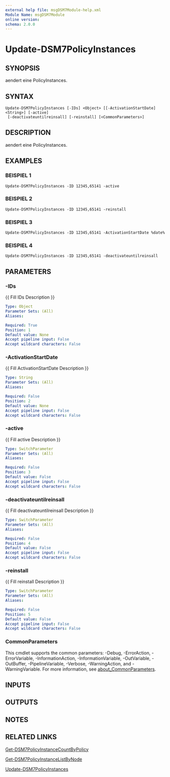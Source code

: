 ```yaml
---
external help file: msgDSM7Module-help.xml
Module Name: msgDSM7Module
online version:
schema: 2.0.0
---
```


# Update-DSM7PolicyInstances

## SYNOPSIS
aendert eine PolicyInstances.

## SYNTAX

```
Update-DSM7PolicyInstances [-IDs] <Object> [[-ActivationStartDate] <String>] [-active]
 [-deactivateuntilreinsall] [-reinstall] [<CommonParameters>]
```

## DESCRIPTION
aendert eine PolicyInstances.

## EXAMPLES

### BEISPIEL 1
```
Update-DSM7PolicyInstances -ID 12345,65141 -active
```

### BEISPIEL 2
```
Update-DSM7PolicyInstances -ID 12345,65141 -reinstall
```

### BEISPIEL 3
```
Update-DSM7PolicyInstances -ID 12345,65141 -ActivationStartDate %date%
```

### BEISPIEL 4
```
Update-DSM7PolicyInstances -ID 12345,65141 -deactivateuntilreinsall
```

## PARAMETERS

### -IDs
{{ Fill IDs Description }}

```yaml
Type: Object
Parameter Sets: (All)
Aliases:

Required: True
Position: 1
Default value: None
Accept pipeline input: False
Accept wildcard characters: False
```

### -ActivationStartDate
{{ Fill ActivationStartDate Description }}

```yaml
Type: String
Parameter Sets: (All)
Aliases:

Required: False
Position: 2
Default value: None
Accept pipeline input: False
Accept wildcard characters: False
```

### -active
{{ Fill active Description }}

```yaml
Type: SwitchParameter
Parameter Sets: (All)
Aliases:

Required: False
Position: 3
Default value: False
Accept pipeline input: False
Accept wildcard characters: False
```

### -deactivateuntilreinsall
{{ Fill deactivateuntilreinsall Description }}

```yaml
Type: SwitchParameter
Parameter Sets: (All)
Aliases:

Required: False
Position: 4
Default value: False
Accept pipeline input: False
Accept wildcard characters: False
```

### -reinstall
{{ Fill reinstall Description }}

```yaml
Type: SwitchParameter
Parameter Sets: (All)
Aliases:

Required: False
Position: 5
Default value: False
Accept pipeline input: False
Accept wildcard characters: False
```

### CommonParameters
This cmdlet supports the common parameters: -Debug, -ErrorAction, -ErrorVariable, -InformationAction, -InformationVariable, -OutVariable, -OutBuffer, -PipelineVariable, -Verbose, -WarningAction, and -WarningVariable. For more information, see [about_CommonParameters](http://go.microsoft.com/fwlink/?LinkID=113216).

## INPUTS

## OUTPUTS

## NOTES

## RELATED LINKS

[Get-DSM7PolicyInstanceCountByPolicy]()

[Get-DSM7PolicyInstanceListByNode]()

[Update-DSM7PolicyInstances]()

